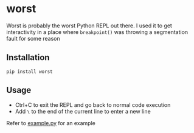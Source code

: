 # worst

Worst is probably the worst Python REPL out there. I used it to get interactivity in a place where `breakpoint()` was throwing a segmentation fault for some reason

## Installation

`pip install worst`

## Usage

* Ctrl+C to exit the REPL and go back to normal code execution
* Add `\` to the end of the current line to enter a new line

Refer to [example.py](example.py) for an example
